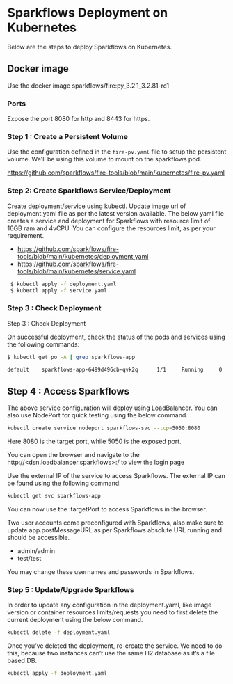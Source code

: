 # Sparkflows Deployment on Kubernetes

Below are the steps to deploy Sparkflows on Kubernetes.

## Docker image

Use the docker image sparkflows/fire:py_3.2.1_3.2.81-rc1

### Ports

Expose the port 8080 for http and 8443 for https.

### Step 1 : Create a Persistent Volume

Use the configuration defined in the `fire-pv.yaml` file to setup the persistent volume. We'll be using this volume to mount on the sparkflows pod.

https://github.com/sparkflows/fire-tools/blob/main/kubernetes/fire-pv.yaml

### Step 2: Create Sparkflows Service/Deployment

Create deployment/service using kubectl. Update image url of deployment.yaml file as per the latest version available. The below yaml file creates a service and deployment for Sparkflows with resource limit of 16GB ram and 4vCPU. You can configure the resources limit, as per your requirement.

* https://github.com/sparkflows/fire-tools/blob/main/kubernetes/deployment.yaml
* https://github.com/sparkflows/fire-tools/blob/main/kubernetes/service.yaml

```bash
 $ kubectl apply -f deployment.yaml
 $ kubectl apply -f service.yaml
```

### Step 3 : Check Deployment

Step 3 : Check Deployment

On successful deployment, check the status of the pods and services using the following commands:

```bash
$ kubectl get po -A | grep sparkflows-app

default    sparkflows-app-6499d496cb-qvk2q      1/1     Running     0     14m

```

## Step 4 : Access Sparkflows

The above service configuration will deploy using LoadBalancer. You can also use NodePort for quick testing using the below command.

```bash
kubectl create service nodeport sparkflows-svc --tcp=5050:8080
```

Here 8080 is the target port, while 5050 is the exposed port.

You can open the browser and navigate to the http://<dsn.loadbalancer.sparkflows>:<exposed-port>/ to view the login page

Use the external IP of the service to access Sparkflows. The external IP can be found using the following command:

```bash
kubectl get svc sparkflows-app
```

You can now use the <external-IP>:targetPort to access Sparkflows in the browser.

Two user accounts come preconfigured with Sparkflows, also make sure to update app.postMessageURL as per Sparkflows absolute URL running and should be accessible.

* admin/admin
* test/test

You may change these usernames and passwords in Sparkflows.


### Step 5 : Update/Upgrade Sparkflows

In order to update any configuration in the deployment.yaml, like image version or container resources limits/requests you need to first delete the current deployment using the below command.

```bash
kubectl delete -f deployment.yaml
```

Once you’ve deleted the deployment, re-create the service. We need to do this, because two instances can’t use the same H2 database as it’s a file based DB.

```bash
kubectl apply -f deployment.yaml
```



